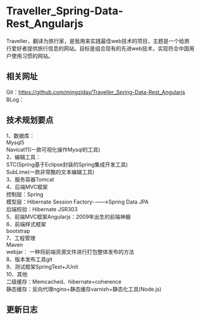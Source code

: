 # Traveller_Spring-Data-Rest_Angularjs
Traveller，翻译为旅行家，是我用来实践最佳web技术的项目，主题是一个给旅行爱好者提供旅行信息的网站。目标是组合现有的先进web技术，实现符合中国用户使用习惯的网站。

相关网址
-------------------------
Git：https://github.com/mingziday/Traveller_Spring-Data-Rest_Angularjs  
BLog：

技术规划要点
-------------------------
1、数据库：   
Mysql5    
Navicat11(一款可视化操作Mysql的工具)  
2、编辑工具：   
STC(Spring基于Eclipse封装的Spring集成开发工具)   
SubLime(一款非常酷的文本编辑工具)   
3、服务容器Tomcat   
4、后端MVC框架   
控制层：Spring   
模型层：Hibernate Session Factory---->Spring Data JPA    
后端校验：Hibernate JSR303   
5、前端MVC框架Angularjs：2009年出生的前端神器   
6、前端样式框架   
bootstrap  
7、工程管理   
Maven   
webjar： 一种将前端资源文件进行打包整体发布的方法   
8、版本发布工具git   
9、测试框架SpringTest+JUnit    
10、其他    
二级缓存：Memcached、hibernate+coherence     
静态缓存：反向代理nginx+静态缓存varnish+静态化工具(Node.js)  

更新日志
-------------------------

